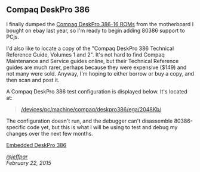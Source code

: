 Compaq DeskPro 386
---
I finally dumped the [Compaq DeskPro 386-16 ROMs](/devices/pc/bios/compaq/deskpro386/) from the motherboard I bought
on ebay last year, so I'm ready to begin adding 80386 support to PCjs.

I'd also like to locate a copy of the "Compaq DeskPro 386 Technical Reference Guide, Volumes 1 and 2".  It's not hard
to find Compaq Maintenance and Service guides online, but their Technical Reference guides are much rarer, perhaps because
they were expensive ($149) and not many were sold.  Anyway, I'm hoping to either borrow or buy a copy, and then scan and
post it.

A Compaq DeskPro 386 test configuration is displayed below.  It's located at:

> [/devices/pc/machine/compaq/deskpro386/ega/2048Kb/](/devices/pc/machine/compaq/deskpro386/ega/2048Kb/)
	
The configuration doesn't run, and the debugger can't disassemble 80386-specific code yet, but this is what I will be
using to test and debug my changes over the next few months.

[Embedded DeskPro 386](/devices/pc/machine/compaq/deskpro386/ega/2048kb/machine.xml "PCjs:deskpro386-ega-2048k::uncompiled:debugger")

*[@jeffpar](http://twitter.com/jeffpar)*  
*February 22, 2015*
